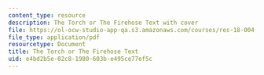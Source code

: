 ```yaml
---
content_type: resource
description: The Torch or The Firehose Text with cover
file: https://ol-ocw-studio-app-qa.s3.amazonaws.com/courses/res-18-004-the-torch-or-the-firehose-a-guide-to-section-teaching-spring-2009/e4bd2b5e02c81980603be495ce77ef5c_MITRES18.004_Torch_or_the_Firehose.pdf
file_type: application/pdf
resourcetype: Document
title: The Torch or The Firehose Text
uid: e4bd2b5e-02c8-1980-603b-e495ce77ef5c
---
```

